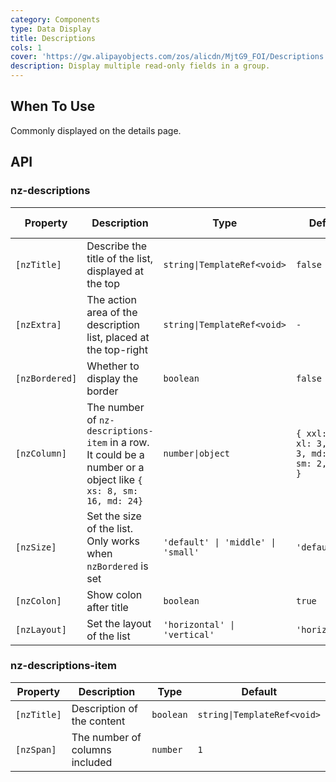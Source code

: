 ```yaml
---
category: Components
type: Data Display
title: Descriptions
cols: 1
cover: 'https://gw.alipayobjects.com/zos/alicdn/MjtG9_FOI/Descriptions.svg'
description: Display multiple read-only fields in a group.
---
```



## When To Use

Commonly displayed on the details page.


## API

### nz-descriptions

| Property       | Description                                                                                                     | Type                               | Default                                         | Global Config |
| -------------- | --------------------------------------------------------------------------------------------------------------- | ---------------------------------- | ----------------------------------------------- | ------------- |
| `[nzTitle]`    | Describe the title of the list, displayed at the top                                                            | `string\|TemplateRef<void>`        | `false`                                         |
| `[nzExtra]`    | The action area of the description list, placed at the top-right                                                | `string\|TemplateRef<void>`        | `-`                                             |
| `[nzBordered]` | Whether to display the border                                                                                   | `boolean`                          | `false`                                         | ✅             |
| `[nzColumn]`   | The number of `nz-descriptions-item` in a row. It could be a number or a object like `{ xs: 8, sm: 16, md: 24}` | `number\|object`                   | `{ xxl: 3, xl: 3, lg: 3, md: 3, sm: 2, xs: 1 }` | ✅             |
| `[nzSize]`     | Set the size of the list. Only works when `nzBordered` is set                                                   | `'default' \| 'middle' \| 'small'` | `'default'`                                     | ✅             |
| `[nzColon]`    | Show colon after title                                                                                          | `boolean`                          | `true`                                          | ✅             |
| `[nzLayout]`   | Set the layout of the list                                                                                      | `'horizontal' \| 'vertical'`       | `'horizontal'`                                  |               |

### nz-descriptions-item

| Property    | Description                    | Type      | Default                     |
| ----------- | ------------------------------ | --------- | --------------------------- |
| `[nzTitle]` | Description of the content     | `boolean` | `string\|TemplateRef<void>` |
| `[nzSpan]`  | The number of columns included | `number`  | `1`                         |
